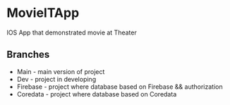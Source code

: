 # MovieITApp
IOS App that demonstrated movie at Theater 

## Branches
- Main - main version of project 
- Dev - project in developing
- Firebase - project where database based on Firebase && authorization
- Coredata - project where database based on Coredata

